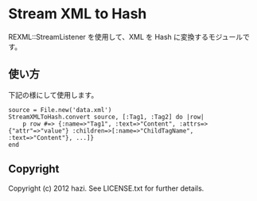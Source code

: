Stream XML to Hash
==================

REXML::StreamListener を使用して、XML を Hash に変換するモジュールです。
 

使い方
------

下記の様にして使用します。
 
	source = File.new('data.xml')
	StreamXMLToHash.convert source, [:Tag1, :Tag2] do |row|
		p row #=> {:name=>"Tag1", :text=>"Content", :attrs=>{"attr"=>"value"} :children=>[:name=>"ChildTagName", :text=>"Content"}, ...]}
	end

Copyright
---------

Copyright (c) 2012 hazi. See LICENSE.txt for
further details.

